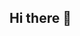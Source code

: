 ## Hi there 👋

<!--
**GilbertRajha/GilbertRajha** is a ✨ _special_ ✨ repository because its `README.md` (this file) appears on your GitHub profile.

Here are some ideas to get you started:

- 🌱 I’m currently learning Back-end Development
- 👯 I’m looking to collaborate on AI/ML
- 💬 Ask me about Tech
- 📫 How to reach me: psgrajha.pdkt@gmail.com
- ⚡ Fun fact: filmophile and ludophile
-->
